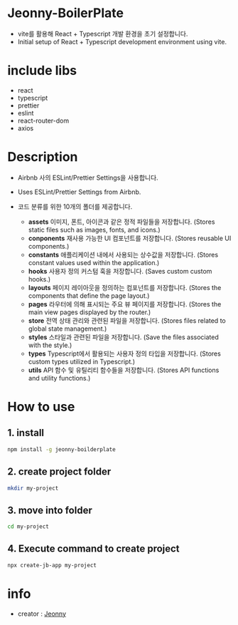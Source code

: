 # Jeonny-BoilerPlate
- vite를 활용해 React + Typescript 개발 환경을 초기 설정합니다.
- Initial setup of React + Typescript development environment using vite.

# include libs
- react
- typescript
- prettier
- eslint
- react-router-dom
- axios

# Description
- Airbnb 사의 ESLint/Prettier Settings을 사용합니다.
- Uses ESLint/Prettier Settings from Airbnb.

- 코드 분류를 위한 10개의 폴더를 제공합니다.
  - **assets** 이미지, 폰트, 아이콘과 같은 정적 파일들을 저장합니다. (Stores static files such as images, fonts, and icons.)
  - **conponents** 재사용 가능한 UI 컴포넌트를 저장합니다. (Stores reusable UI components.)
  - **constants** 애플리케이션 내에서 사용되는 상수값을 저장합니다. (Stores constant values ​​used within the application.)
  - **hooks** 사용자 정의 커스텀 훅을 저장합니다. (Saves custom custom hooks.)
  - **layouts** 페이지 레이아웃을 정의하는 컴포넌트를 저장합니다. (Stores the components that define the page layout.)
  - **pages** 라우터에 의해 표시되는 주요 뷰 페이지를 저장합니다. (Stores the main view pages displayed by the router.)
  - **store** 전역 상태 관리와 관련된 파일을 저장합니다. (Stores files related to global state management.)
  - **styles** 스타일과 관련된 파일을 저장합니다. (Save the files associated with the style.)
  - **types** Typescript에서 활용되는 사용자 정의 타입을 저장합니다. (Stores custom types utilized in Typescript.)
  - **utils** API 함수 및 유틸리티 함수들을 저장합니다. (Stores API functions and utility functions.)

# How to use
## 1. install
```bash
npm install -g jeonny-boilderplate
```

## 2. create project folder
```bash
mkdir my-project
```

## 3. move into folder
```bash
cd my-project
```

## 4. Execute command to create project
```bash
npx create-jb-app my-project
```

# info
- creator : [Jeonny](https://github.com/wjs5025/)